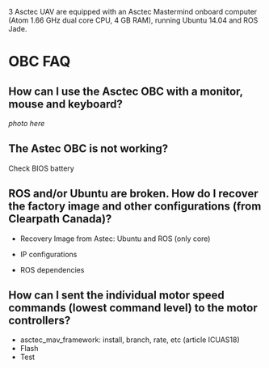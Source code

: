 3 Asctec UAV are equipped with an Asctec Mastermind onboard computer (Atom 1.66 GHz dual core CPU, 4 GB RAM), running Ubuntu 14.04 and ROS Jade.

# OBC FAQ
## How can I use the Asctec OBC with a monitor, mouse and keyboard?

*photo here*

## The Astec OBC is not working?
Check BIOS battery

## ROS and/or Ubuntu are broken. How do I recover the factory image and other configurations (from Clearpath Canada)?
* Recovery Image from Astec: Ubuntu and ROS (only core)
* IP configurations

* ROS dependencies

## How can I sent the individual motor speed commands (lowest command level) to the motor controllers?

* asctec_mav_framework: install, branch, rate, etc (article ICUAS18)
* Flash
* Test

